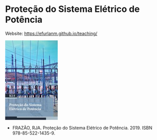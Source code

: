 # Proteção do Sistema Elétrico de Potência

Website: <https://efurlanm.github.io/teaching/>

![](img/frazao.jpg)

- FRAZÃO, RJA. Proteção do Sistema Elétrico de Potência. 2019. ISBN 978-85-522-1435-9.
